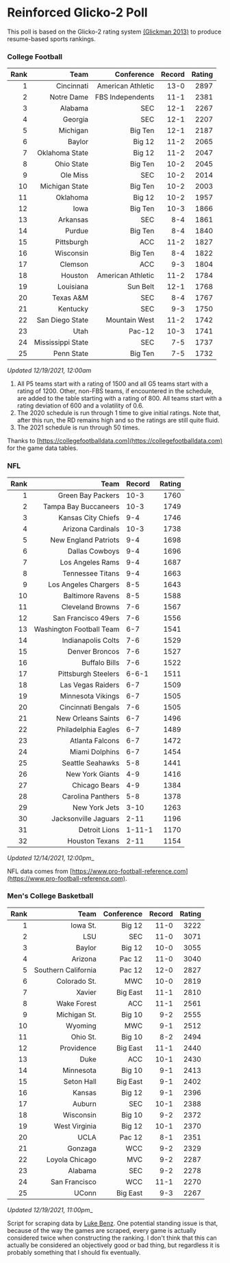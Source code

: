 # Reinforced Glicko-2 Poll

This poll is based on the Glicko-2 rating system [\(Glickman 2013\)](http://glicko.net/glicko/glicko2.pdf) to produce resume-based sports rankings.

### College Football
| Rank  | Team                 | Conference           | Record   | Rating |
| ---:  | ---:                 | ---:                 | ---:     | ---:   |
| 1     | Cincinnati           | American Athletic    | 13-0     | 2897   |
| 2     | Notre Dame           | FBS Independents     | 11-1     | 2381   |
| 3     | Alabama              | SEC                  | 12-1     | 2267   |
| 4     | Georgia              | SEC                  | 12-1     | 2207   |
| 5     | Michigan             | Big Ten              | 12-1     | 2187   |
| 6     | Baylor               | Big 12               | 11-2     | 2065   |
| 7     | Oklahoma State       | Big 12               | 11-2     | 2047   |
| 8     | Ohio State           | Big Ten              | 10-2     | 2045   |
| 9     | Ole Miss             | SEC                  | 10-2     | 2014   |
| 10    | Michigan State       | Big Ten              | 10-2     | 2003   |
| 11    | Oklahoma             | Big 12               | 10-2     | 1957   |
| 12    | Iowa                 | Big Ten              | 10-3     | 1866   |
| 13    | Arkansas             | SEC                  | 8-4      | 1861   |
| 14    | Purdue               | Big Ten              | 8-4      | 1840   |
| 15    | Pittsburgh           | ACC                  | 11-2     | 1827   |
| 16    | Wisconsin            | Big Ten              | 8-4      | 1822   |
| 17    | Clemson              | ACC                  | 9-3      | 1804   |
| 18    | Houston              | American Athletic    | 11-2     | 1784   |
| 19    | Louisiana            | Sun Belt             | 12-1     | 1768   |
| 20    | Texas A&M            | SEC                  | 8-4      | 1767   |
| 21    | Kentucky             | SEC                  | 9-3      | 1750   |
| 22    | San Diego State      | Mountain West        | 11-2     | 1742   |
| 23    | Utah                 | Pac-12               | 10-3     | 1741   |
| 24    | Mississippi State    | SEC                  | 7-5      | 1737   |
| 25    | Penn State           | Big Ten              | 7-5      | 1732   |
_Updated 12/19/2021, 12:00am_

1. All P5 teams start with a rating of 1500 and all G5 teams start with a rating of 1200. Other, non-FBS teams, if encountered in the schedule, are added to the table starting with a rating of 800. All teams start with a rating deviation of 600 and a volatility of 0.6.
2. The 2020 schedule is run through 1 time to give initial ratings. Note that, after this run, the RD remains high and so the ratings are still quite fluid.
3. The 2021 schedule is run through 50 times.

Thanks to [https://collegefootballdata.com](https://collegefootballdata.com) for the game data tables.

### NFL
| Rank  | Team                       | Record   | Rating |
| ---:  | ---:                       | :---     | ---:   |
| 1     | Green Bay Packers          | 10-3     | 1760   |
| 2     | Tampa Bay Buccaneers       | 10-3     | 1749   |
| 3     | Kansas City Chiefs         | 9-4      | 1746   |
| 4     | Arizona Cardinals          | 10-3     | 1738   |
| 5     | New England Patriots       | 9-4      | 1698   |
| 6     | Dallas Cowboys             | 9-4      | 1696   |
| 7     | Los Angeles Rams           | 9-4      | 1687   |
| 8     | Tennessee Titans           | 9-4      | 1663   |
| 9     | Los Angeles Chargers       | 8-5      | 1643   |
| 10    | Baltimore Ravens           | 8-5      | 1588   |
| 11    | Cleveland Browns           | 7-6      | 1567   |
| 12    | San Francisco 49ers        | 7-6      | 1556   |
| 13    | Washington Football Team   | 6-7      | 1541   |
| 14    | Indianapolis Colts         | 7-6      | 1529   |
| 15    | Denver Broncos             | 7-6      | 1527   |
| 16    | Buffalo Bills              | 7-6      | 1522   |
| 17    | Pittsburgh Steelers        | 6-6-1    | 1511   |
| 18    | Las Vegas Raiders          | 6-7      | 1509   |
| 19    | Minnesota Vikings          | 6-7      | 1505   |
| 20    | Cincinnati Bengals         | 7-6      | 1505   |
| 21    | New Orleans Saints         | 6-7      | 1496   |
| 22    | Philadelphia Eagles        | 6-7      | 1489   |
| 23    | Atlanta Falcons            | 6-7      | 1472   |
| 24    | Miami Dolphins             | 6-7      | 1454   |
| 25    | Seattle Seahawks           | 5-8      | 1441   |
| 26    | New York Giants            | 4-9      | 1416   |
| 27    | Chicago Bears              | 4-9      | 1384   |
| 28    | Carolina Panthers          | 5-8      | 1378   |
| 29    | New York Jets              | 3-10     | 1263   |
| 30    | Jacksonville Jaguars       | 2-11     | 1196   |
| 31    | Detroit Lions              | 1-11-1   | 1170   |
| 32    | Houston Texans             | 2-11     | 1154   |
_Updated 12/14/2021, 12:00pm__

NFL data comes from [https://www.pro-football-reference.com](https://www.pro-football-reference.com).

### Men's College Basketball
| Rank  | Team                 | Conference | Record   | Rating |
| ---:  | ---:                 | ---:       | ---:     | ---:   |
| 1     | Iowa St.             | Big 12     | 11-0     | 3222   |
| 2     | LSU                  | SEC        | 11-0     | 3071   |
| 3     | Baylor               | Big 12     | 10-0     | 3055   |
| 4     | Arizona              | Pac 12     | 11-0     | 3040   |
| 5     | Southern California  | Pac 12     | 12-0     | 2827   |
| 6     | Colorado St.         | MWC        | 10-0     | 2819   |
| 7     | Xavier               | Big East   | 11-1     | 2810   |
| 8     | Wake Forest          | ACC        | 11-1     | 2561   |
| 9     | Michigan St.         | Big 10     | 9-2      | 2555   |
| 10    | Wyoming              | MWC        | 9-1      | 2512   |
| 11    | Ohio St.             | Big 10     | 8-2      | 2494   |
| 12    | Providence           | Big East   | 11-1     | 2440   |
| 13    | Duke                 | ACC        | 10-1     | 2430   |
| 14    | Minnesota            | Big 10     | 9-1      | 2413   |
| 15    | Seton Hall           | Big East   | 9-1      | 2402   |
| 16    | Kansas               | Big 12     | 9-1      | 2396   |
| 17    | Auburn               | SEC        | 10-1     | 2388   |
| 18    | Wisconsin            | Big 10     | 9-2      | 2372   |
| 19    | West Virginia        | Big 12     | 10-1     | 2370   |
| 20    | UCLA                 | Pac 12     | 8-1      | 2351   |
| 21    | Gonzaga              | WCC        | 9-2      | 2329   |
| 22    | Loyola Chicago       | MVC        | 9-2      | 2287   |
| 23    | Alabama              | SEC        | 9-2      | 2278   |
| 24    | San Francisco        | WCC        | 11-1     | 2270   |
| 25    | UConn                | Big East   | 9-3      | 2267   |
_Updated 12/19/2021, 11:00pm__

Script for scraping data by [Luke Benz](https://github.com/lbenz730/NCAA_Hoops).
One potential standing issue is that, because of the way the games are scraped, every game is actually considered twice when constructing the ranking. I don't think that this can actually be considered an objectively good or bad thing, but regardless it is probably something that I should fix eventually.
